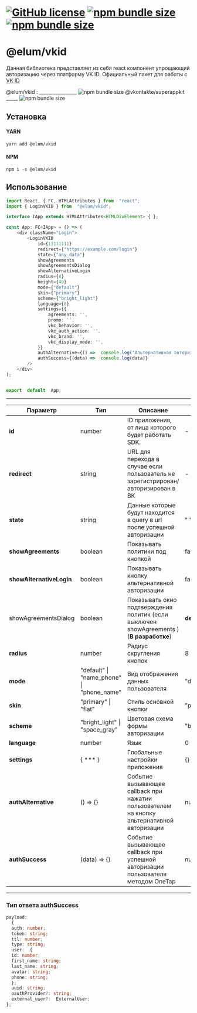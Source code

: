 # [![GitHub license](https://badgen.net/badge/license/MIT/blue)](https://github.com/GMELUM/vkid/blob/master/LICENSE) [![npm bundle size](https://img.shields.io/bundlephobia/min/@elum/vkid)](https://bundlephobia.com/result?p=@elum/vkid) [![npm bundle size](https://img.shields.io/bundlephobia/minzip/@elum/vkid)](https://bundlephobia.com/result?p=@elum/vkid)

# @elum/vkid

Данная библиотека представляет из себя react компонент упрощающий авторизацию через платформу VK ID.
Официальный пакет для работы с [VK ID](https://www.npmjs.com/package/@vkontakte/superappkit)

@elum/vkid : ________________ ![npm bundle size](https://img.shields.io/bundlephobia/min/@elum/vkid)
@vkontakte/superappkit _____   ![npm bundle size](https://img.shields.io/bundlephobia/min/@vkontakte/superappkit)

## Установка

#### YARN
	yarn add @elum/vkid
 #### NPM
	npm i -s @elum/vkid

## Использование

```ts
import React, { FC, HTMLAttributes } from  "react";
import { LoginVKID } from  "@elum/vkid";

interface IApp extends HTMLAttributes<HTMLDivElement> { };

const App: FC<IApp> = () => (
	<div className="Login">
		<LoginVKID
			id={11111111}
			redirect={"https://example.com/login"}
			state={"any_data"}
			showAgreements
			showAgreementsDialog
			showAlternativeLogin
			radius={8}
			height={40}
			mode={"default"}
			skin={"primary"}
			scheme={"bright_light"}
			language={0}
			settings={{
				agreements: '',
				promo: '',
				vkc_behavior: '',
				vkc_auth_action: '',
				vkc_brand: '',
				vkc_display_mode: '',
			}}
			authAlternative={() =>  console.log("Альтернативная авторизация")}
			authSuccess={(data) =>  console.log(data)}
		/>
	</div>
);


export  default  App;

```
***
| Параметр | Тип |  Описание | default |
|--|--|--|--|
| **id**  | number  |  ID приложения, от лица которого будет работать SDK. | - |
| **redirect** | string | URL для перехода в случае если пользователь не зарегистрирован/авторизирован в ВК | - |
| **state** | string | Данные которые будут находится в query в url после успешной авторизации | " "|
| **showAgreements** | boolean | Показывать политики под кнопкой | false |
| **showAlternativeLogin** | boolean | Показывать кнопку альтернативной авторизации | fasle |
| showAgreementsDialog | boolean | Показывать окно подтверждения политик (если выключен showAgreements ) (**В разработке**)| **dev** |
| **radius** | number | Радиус скругления кнопок | 8 |
|**mode**| "default"  \|  "name_phone"  \|  "phone_name" | Вид отображения данных пользователя | "default" |
|**skin** | "primary" \| "flat" | Стиль основной кнопки | "primary"|
|**scheme** | "bright_light"  \|  "space_gray" | Цветовая схема формы авторизации | "bright_light"|
|**language** | number | Язык | 0 |
|**settings**| { *** } | Глобальные настройки приложения | {} 
|**authAlternative**| () => {} | Событие вызывающее callback при нажатии пользователем на кнопку альтернативной авторизации| null |
|**authSuccess**| (data) => {} | Событие вызывающее callback при успешной авторизации пользователя методом OneTap | null|

***

### Тип ответа authSuccess

```ts
payload:
  {
  auth: number;
  token: string;
  ttl: number;
  type: string;
  user:  {
  id: number;
  first_name: string;
  last_name: string;
  avatar: string;
  phone: string;
  };
  uuid: string;
  oauthProvider?: string;
  external_user?:  ExternalUser;
};
```
